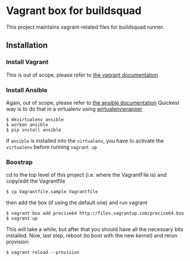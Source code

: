 # Vagrant box for buildsquad

This project maintains vagrant-related files for buildsquad runner.

## Installation

### Install Vagrant
This is out of scope, please refer to [the vagrant documentation](http://docs.vagrantup.com/v2/installation/index.html)

### Install Ansible
Again, out of scope, please refer to [the ansible documentation](http://www.ansibleworks.com/docs/gettingstarted.html)
Quickest way is to do that in a virtualenv using [wirtualenvwrapper](http://virtualenvwrapper.readthedocs.org/en/latest/)

```
$ mkvirtualenv ansible
$ workon ansible
$ pip install ansible
```
If `ansible` is installed into the `virtualenv`, you have to activate the `virtualenv` before running `vagrant up`

### Boostrap
cd to the top level of this project (i.e. where the VagrantFile is) and copy/edit the Vagrantfile

```
$ cp Vagrantfile.sample Vagrantfile
```
then add the box (if using the default one) and run vagrant

```
$ vagrant box add precise64 http://files.vagrantup.com/precise64.box
$ vagrant up
```

This will take a while, but after that you should have all the necessary bits installed.
Now, last step, reboot (to boot with the new kernel) and rerun provision:

```
$ vagrant reload --provision
```


